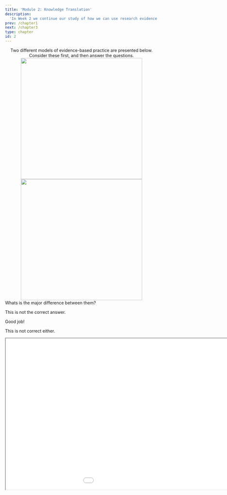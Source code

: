 ```yaml
---
title: 'Module 2: Knowledge Translation'
description:
  'In Week 2 we continue our study of how we can use research evidence to inform nursing and healthcare leadership practice with an exploration of theoretical and empirical work related to moving research results into practice.'
prev: /chapter1
next: /chapter3
type: chapter
id: 2
---
```


<exercise id="1" title="Introduction" type="slides">


</slides>

</exercise>

<exercise id="2" title="Iframe" type="slides">
<slides source="chapter1_08_video">

</exercise>

<exercise id="3" title="Joanna Briggs Institute Model for Evidence-based Health Care" type="slides">

<div><center>Two different models of evidence-based practice are presented below. Consider these first, and then answer the questions.</center></div>
<div><center><img height="400px" width="400px" src="JBI.png">
<img height="400px" width="400px" src="JBI.png"></center></div>

</exercise>

<exercise id="4" title="Iframe">
Whats is the major difference between them?
<choice>
<opt text="Answer one">

This is not the correct answer.

</opt>

<opt text="Answer two" correct="true">

Good job!

</opt>

<opt text="Answer three">

This is not correct either.

</opt>
</choice>
</section>
</exercise>

<exercise id="5" title="Iframe" type="slides">
<iframe src="dobrow.pdf" height="500px" width="1200px"</iframe>
</exercise>
